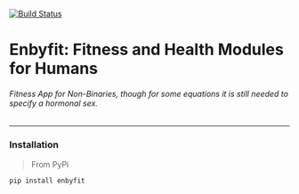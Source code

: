 [![Build Status](https://travis-ci.com/m1ghtfr3e/enbyfit.svg?branch=main)](https://travis-ci.com/m1ghtfr3e/enbyfit)

Enbyfit: Fitness and Health Modules for Humans
============================================


###### Fitness App for Non-Binaries, though for some equations it is still needed to specify a hormonal sex.
---

### Installation
> From PyPi
  ``` 
  pip install enbyfit 
  ```
